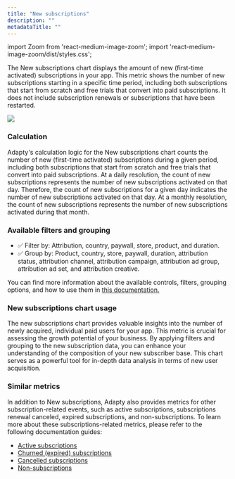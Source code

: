 ```yaml
---
title: "New subscriptions"
description: ""
metadataTitle: ""
---
```


import Zoom from 'react-medium-image-zoom';
import 'react-medium-image-zoom/dist/styles.css';

The New subscriptions chart displays the amount of new (first-time activated) subscriptions in your app. This metric shows the number of new subscriptions starting in a specific time period, including both subscriptions that start from scratch and free trials that convert into paid subscriptions. It does not include subscription renewals or subscriptions that have been restarted.


<Zoom>
  <img src={require('./img/bc458a4-small-CleanShot_2023-05-05_at_16.53.072x.png').default}
  style={{
    border: '1px solid #727272', /* border width and color */
    width: '700px', /* image width */
    display: 'block', /* for alignment */
    margin: '0 auto' /* center alignment */
  }}
/>
</Zoom>





### Calculation

Adapty's calculation logic for the New subscriptions chart counts the number of new (first-time activated) subscriptions during a given period, including both subscriptions that start from scratch and free trials that convert into paid subscriptions. At a daily resolution, the count of new subscriptions represents the number of new subscriptions activated on that day. Therefore, the count of new subscriptions for a given day indicates the number of new subscriptions activated on that day. At a monthly resolution, the count of new subscriptions represents the number of new subscriptions activated during that month.

### Available filters and grouping

- ✅ Filter by: Attribution, country, paywall, store, product, and duration. 
- ✅ Group by: Product, country, store, paywall, duration, attribution status, attribution channel, attribution campaign, attribution ad group, attribution ad set, and attribution creative.

You can find more information about the available controls, filters, grouping options, and how to use them in [this documentation.](controls-filters-grouping-compare-proceeds)

### New subscriptions chart usage

The new subscriptions chart provides valuable insights into the number of newly acquired, individual paid users for your app. This metric is crucial for assessing the growth potential of your business. By applying filters and grouping to the new subscription data, you can enhance your understanding of the composition of your new subscriber base. This chart serves as a powerful tool for in-depth data analysis in terms of new user acquisition.

### Similar metrics

In addition to New subscriptions, Adapty also provides metrics for other subscription-related events, such as active subscriptions, subscriptions renewal canceled, expired subscriptions, and non-subscriptions. To learn more about these subscriptions-related metrics, please refer to the following documentation guides:

- [Active subscriptions](active-subscriptions)
- [Churned (expired) subscriptions](churned-expired-subscriptions)
- [Cancelled subscriptions](cancelled-subscriptions)
- [Non-subscriptions](non-subscriptions)